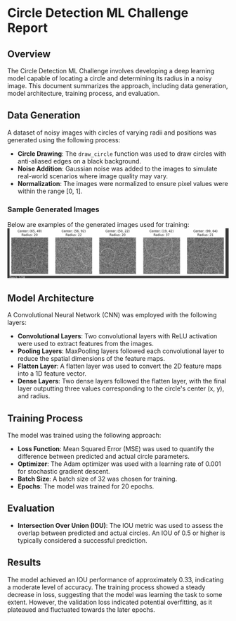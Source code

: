 
# Circle Detection ML Challenge Report

## Overview
The Circle Detection ML Challenge involves developing a deep learning model capable of locating a circle and determining its radius in a noisy image. This document summarizes the approach, including data generation, model architecture, training process, and evaluation.

## Data Generation
A dataset of noisy images with circles of varying radii and positions was generated using the following process:

- **Circle Drawing**: The `draw_circle` function was used to draw circles with anti-aliased edges on a black background.
- **Noise Addition**: Gaussian noise was added to the images to simulate real-world scenarios where image quality may vary.
- **Normalization**: The images were normalized to ensure pixel values were within the range [0, 1].

### Sample Generated Images
Below are examples of the generated images used for training:
![Sample Generated Images](https://github.com/Maryam-1/Circle-Detection-ML-Challenge-/blob/main/Screenshot%202024-01-08%20at%2018.01.24.png)

## Model Architecture
A Convolutional Neural Network (CNN) was employed with the following layers:

- **Convolutional Layers**: Two convolutional layers with ReLU activation were used to extract features from the images.
- **Pooling Layers**: MaxPooling layers followed each convolutional layer to reduce the spatial dimensions of the feature maps.
- **Flatten Layer**: A flatten layer was used to convert the 2D feature maps into a 1D feature vector.
- **Dense Layers**: Two dense layers followed the flatten layer, with the final layer outputting three values corresponding to the circle's center (x, y), and radius.

## Training Process
The model was trained using the following approach:

- **Loss Function**: Mean Squared Error (MSE) was used to quantify the difference between predicted and actual circle parameters.
- **Optimizer**: The Adam optimizer was used with a learning rate of 0.001 for stochastic gradient descent.
- **Batch Size**: A batch size of 32 was chosen for training.
- **Epochs**: The model was trained for 20 epochs.

## Evaluation
- **Intersection Over Union (IOU)**: The IOU metric was used to assess the overlap between predicted and actual circles. An IOU of 0.5 or higher is typically considered a successful prediction.

## Results
The model achieved an IOU performance of approximately 0.33, indicating a moderate level of accuracy. The training process showed a steady decrease in loss, suggesting that the model was learning the task to some extent. However, the validation loss indicated potential overfitting, as it plateaued and fluctuated towards the later epochs.




